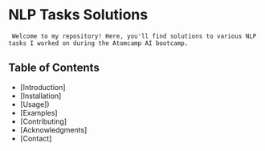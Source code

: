 # NLP Tasks Solutions

     Welcome to my repository! Here, you'll find solutions to various NLP tasks I worked on during the Atomcamp AI bootcamp.

## Table of Contents
 - [Introduction]
 - [Installation]
 - [Usage])
 - [Examples]
 - [Contributing]
 - [Acknowledgments]
 - [Contact]
